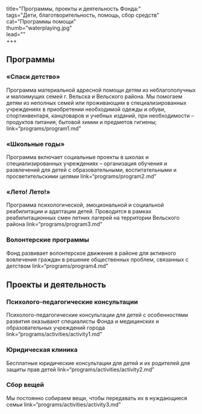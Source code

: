 title="Программы, проекты и деятельность Фонда:"   
tags="Дети, благотворительность, помощь, сбор средств"   
cat="Программы помощи"  
thumb="waterplaying.jpg"  
lead=""  
+++

## Программы
### «Спаси детство»
Программа материальной адресной помощи детям из неблагополучных и малоимущих семей г. Вельска и Вельского района. Мы помогаем детям из неполных семей или проживающим в специализированных учреждениях в приобретении необходимой одежды и обуви, спортинвентаря, канцтоваров и учебных изданий, при необходимости – продуктов питания, бытовой химии и предметов гигиены; link=“programs/program1.md”
### «Школьные годы»
Программа включает социальные проекты в школах и специализированных учреждениях – организация обучения и развлечений для детей с образовательными, воспитательными и просветительскими целями link=“programs/program2.md”
### «Лето! Лето!»
Программа психологической, эмоциональной и социальной реабилитации и адаптации детей. Проводится в рамках реабилитационных смен летних лагерей на территории Вельского района link=“programs/program3.md”
### Волонтерские программы
Фонд развивает волонтерское движение в районе для активного вовлечения граждан в решение общественных проблем, связанных с детством link=“programs/program4.md” 
## Проекты и деятельность
### Психолого-педагогические консультации
Психолого-педагогические консультации для детей с особенностями развития оказывают специалисты Фонда и медицинских и образовательных учреждений города link=“programs/activities/activity1.md”
### Юридическая клиника
Бесплатные юридические консультации для детей и их родителей для защиты прав детей link=“programs/activities/activity2.md”
### Сбор вещей
Мы постоянно собираем вещи, чтобы передавать их в нуждающиеся семьи link=“programs/activities/activity3.md”
